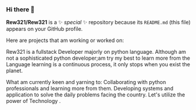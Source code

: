 ### Hi there 👋

**Rew321/Rew321** is a ✨ _special_ ✨ repository because its `README.md` (this file) appears on your GitHub profile.

Here are projects that am working or worked on:

Rew321 is a fullstack Developer majorly on python language. Although am not a sophisticated python developer;am try my best to learn more from the Language learning is a continuous process, it only stops when you exist the planet.

What am currently keen and yarning to:
Collaborating with python professionals and learning more from them. Developing systems and application to solve the daily problems facing the country. Let's utilize the power of Technology .
